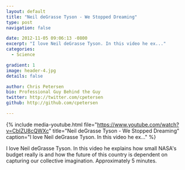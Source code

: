 ```yaml
---
layout: default
title: "Neil deGrasse Tyson - We Stopped Dreaming"
type: post
navigation: false

date: 2012-11-05 09:06:13 -0800
excerpt: "I love Neil deGrasse Tyson. In this video he ex..."
categories:
  - Science

gradient: 1
image: header-4.jpg
details: false

author: Chris Petersen
bio: Professional Guy Behind the Guy
twitter: http://twitter.com/cpetersen
github: http://github.com/cpetersen

---
```


{% include media-youtube.html file="https://www.youtube.com/watch?v=CbIZU8cQWXc" title="Neil deGrasse Tyson - We Stopped Dreaming" caption="I love Neil deGrasse Tyson. In this video he ex..." %}

I love Neil deGrasse Tyson. In this video he explains how small NASA's budget really is and how the future of this country is dependent on capturing our collective imagination. Approximately 5 minutes.
